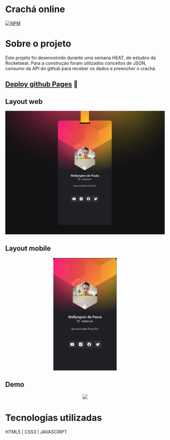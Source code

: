 
# Crachá online
[![NPM](https://img.shields.io/npm/l/react)](https://github.com/weldipaula/ap-one/blob/master/LICENSE) 

# Sobre o projeto

Este projeto foi desenvolvido durante uma semana HEAT, de estudos da Rocketseat. 
Para a construçao foram utilizados conceitos de JSON, consumo da API do github para receber os dados e preencher o crachá.

## [Deploy github Pages](https://weldipaula.github.io/crachaNLW/) 🚀

## Layout web

<p align="center">
  <img width="600" src="https://github.com/weldipaula/crachaNLW/blob/main/images/readme/desktop.png">
</p>

## Layout mobile

<p align="center">
  <img width="200" src="https://github.com/weldipaula/crachaNLW/blob/main/images/readme/mobile.png">
</p>

## Demo

<p align="center">
  <img height="300" src="https://github.com/weldipaula/crachaNLW/blob/main/images/readme/cracha.gif">
</p>

# Tecnologias utilizadas

HTML5 | CSS3 | JAVASCRIPT
